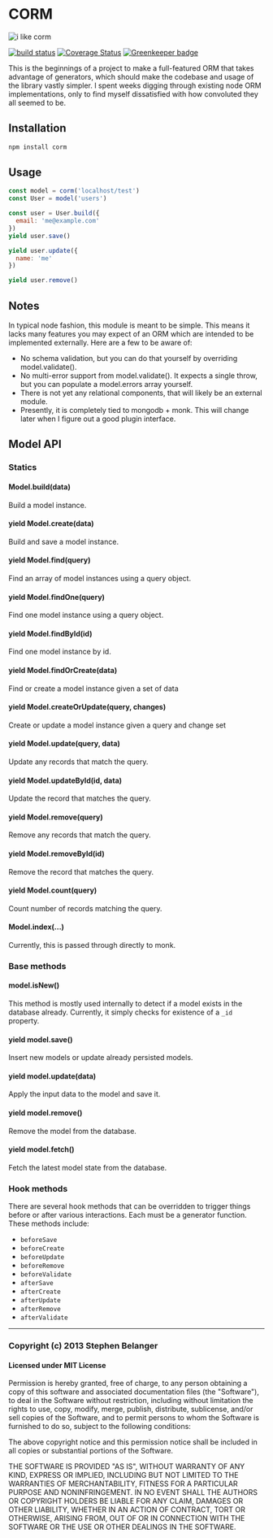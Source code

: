 # CORM

![i like corm](http://kimaguresan.files.wordpress.com/2014/02/f3b0e52f0cb3ecbf0ee58978238b6563_h.jpg)

[![build status](https://secure.travis-ci.org/Qard/corm.png)](http://travis-ci.org/Qard/corm) [![Coverage Status](https://coveralls.io/repos/Qard/corm/badge.png)](https://coveralls.io/r/Qard/corm) [![Greenkeeper badge](https://badges.greenkeeper.io/Qard/corm.svg)](https://greenkeeper.io/)

This is the beginnings of a project to make a full-featured ORM that takes advantage of generators, which should make the codebase and usage of the library vastly simpler. I spent weeks digging through existing node ORM implementations, only to find myself dissatisfied with how convoluted they all seemed to be.

## Installation

```sh
npm install corm
```

## Usage

```js
const model = corm('localhost/test')
const User = model('users')

const user = User.build({
  email: 'me@example.com'
})
yield user.save()

yield user.update({
  name: 'me'
})

yield user.remove()
```

## Notes

In typical node fashion, this module is meant to be simple. This means it lacks many features you may expect of an ORM which are intended to be implemented externally. Here are a few to be aware of:

- No schema validation, but you can do that yourself by overriding model.validate().
- No multi-error support from model.validate(). It expects a single throw, but you can populate a model.errors array yourself.
- There is not yet any relational components, that will likely be an external module.
- Presently, it is completely tied to mongodb + monk. This will change later when I figure out a good plugin interface.

## Model API

### Statics

#### Model.build(data)
Build a model instance.

#### yield Model.create(data)
Build and save a model instance.

#### yield Model.find(query)
Find an array of model instances using a query object.

#### yield Model.findOne(query)
Find one model instance using a query object.

#### yield Model.findById(id)
Find one model instance by id.

#### yield Model.findOrCreate(data)
Find or create a model instance given a set of data

#### yield Model.createOrUpdate(query, changes)
Create or update a model instance given a query and change set

#### yield Model.update(query, data)
Update any records that match the query.

#### yield Model.updateById(id, data)
Update the record that matches the query.

#### yield Model.remove(query)
Remove any records that match the query.

#### yield Model.removeById(id)
Remove the record that matches the query.

#### yield Model.count(query)
Count number of records matching the query.

#### Model.index(...)
Currently, this is passed through directly to monk.

### Base methods

#### model.isNew()
This method is mostly used internally to detect if a model exists in the database already. Currently, it simply checks for existence of a `_id` property.

#### yield model.save()
Insert new models or update already persisted models.

#### yield model.update(data)
Apply the input data to the model and save it.

#### yield model.remove()
Remove the model from the database.

#### yield model.fetch()
Fetch the latest model state from the database.

### Hook methods

There are several hook methods that can be overridden to trigger things before or after various interactions. Each must be a generator function. These methods include:

- `beforeSave`
- `beforeCreate`
- `beforeUpdate`
- `beforeRemove`
- `beforeValidate`
- `afterSave`
- `afterCreate`
- `afterUpdate`
- `afterRemove`
- `afterValidate`

---

### Copyright (c) 2013 Stephen Belanger
#### Licensed under MIT License

Permission is hereby granted, free of charge, to any person obtaining a copy of this software and associated documentation files (the "Software"), to deal in the Software without restriction, including without limitation the rights to use, copy, modify, merge, publish, distribute, sublicense, and/or sell copies of the Software, and to permit persons to whom the Software is furnished to do so, subject to the following conditions:

The above copyright notice and this permission notice shall be included in all copies or substantial portions of the Software.

THE SOFTWARE IS PROVIDED "AS IS", WITHOUT WARRANTY OF ANY KIND, EXPRESS OR IMPLIED, INCLUDING BUT NOT LIMITED TO THE WARRANTIES OF MERCHANTABILITY, FITNESS FOR A PARTICULAR PURPOSE AND NONINFRINGEMENT. IN NO EVENT SHALL THE AUTHORS OR COPYRIGHT HOLDERS BE LIABLE FOR ANY CLAIM, DAMAGES OR OTHER LIABILITY, WHETHER IN AN ACTION OF CONTRACT, TORT OR OTHERWISE, ARISING FROM, OUT OF OR IN CONNECTION WITH THE SOFTWARE OR THE USE OR OTHER DEALINGS IN THE SOFTWARE.
